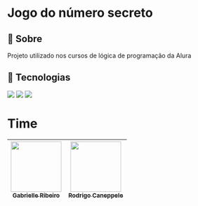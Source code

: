 <h1>Jogo do número secreto</h1>

<h2>🔖 Sobre</h2>
<p>Projeto utilizado nos cursos de lógica de programação da Alura</p>

## 🚀 Tecnologias
<div>
  <img src="https://img.shields.io/badge/HTML-239120?
  style=for-the-badge&logo=html5&logoColor=white">
  <img src="https://img.shields.io/badge/CSS-239120?&
  style=for-the-badge&logo=css3&logoColor=white">
  <img src="https://img.shields.io/badge/JavaScript-F7DF1E?
  style=for-the-badge&logo=javascript&logoColor=black">
</div>

# Time

| [<img loading="lazy" src="https://avatars.githubusercontent.com/u/33001620?v=4" width=115><br><sub>Gabrielle Ribeiro</sub>](https://github.com/gabrielle-ribeiro) |  [<img loading="lazy" src="https://avatars.githubusercontent.com/u/522931?v=4" width=115><br><sub>Rodrigo Caneppele</sub>](https://github.com/rcaneppele) |
| :---: | :---: |
